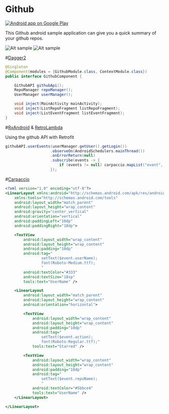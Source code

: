 # Github


<a href="https://goo.gl/WXW8Dc">
  <img alt="Android app on Google Play" src="https://developer.android.com/images/brand/en_app_rgb_wo_45.png" />
</a>


This Github android sample application can give you a quick summary of your github repos.

![Alt sample](https://raw.githubusercontent.com/florent37/Github/master/screens/stats_small.png)
![Alt sample](https://raw.githubusercontent.com/florent37/Github/master/screens/events_small.png)

#[Dagger2](google.github.io/dagger/)

```java
@Singleton
@Component(modules = {GithubModule.class, ContextModule.class})
public interface GithubComponent {

    GithubAPI githubApi();
    RepoManager repoManager();
    UserManager userManager();

    void inject(MainActivity mainActivity);
    void inject(ListRepoFragment listRepoFragment);
    void inject(ListEventFragment listEventFragment);
}
```

#[RxAndroid](https://github.com/ReactiveX/RxAndroid) & [RetroLambda](https://github.com/evant/gradle-retrolambda)

Using the github API with Retrofit

```java
githubAPI.userEvents(userManager.getUser().getLogin())
                    .observeOn(AndroidSchedulers.mainThread())
                    .onErrorReturn(null)
                    .subscribe(events -> {
                        if (events != null) carpaccio.mapList("event", events);
                    });
```

#[Carpaccio](https://github.com/florent37/Carpaccio)

```xml
<?xml version="1.0" encoding="utf-8"?>
<LinearLayout xmlns:android="http://schemas.android.com/apk/res/android"
    xmlns:tools="http://schemas.android.com/tools"
    android:layout_width="match_parent"
    android:layout_height="wrap_content"
    android:gravity="center_vertical"
    android:orientation="vertical"
    android:paddingLeft="10dp"
    android:paddingRight="10dp">

    <TextView
        android:layout_width="wrap_content"
        android:layout_height="wrap_content"
        android:padding="10dp"
        android:tag="
                setText($event.userName);
                font(Roboto-Medium.ttf);
                "
        android:textColor="#333"
        android:textSize="18sp"
        tools:text="UserName" />

    <LinearLayout
        android:layout_width="match_parent"
        android:layout_height="wrap_content"
        android:orientation="horizontal">

        <TextView
            android:layout_width="wrap_content"
            android:layout_height="wrap_content"
            android:padding="10dp"
            android:tag="
                setText($event.action);
                font(Roboto-Regular.ttf);"
            tools:text="Starred" />

        <TextView
            android:layout_width="wrap_content"
            android:layout_height="wrap_content"
            android:padding="10dp"
            android:tag="
                setText($event.repoName);
                "
            android:textColor="#5bbce4"
            tools:text="UserName" />
    </LinearLayout>

</LinearLayout>
```
